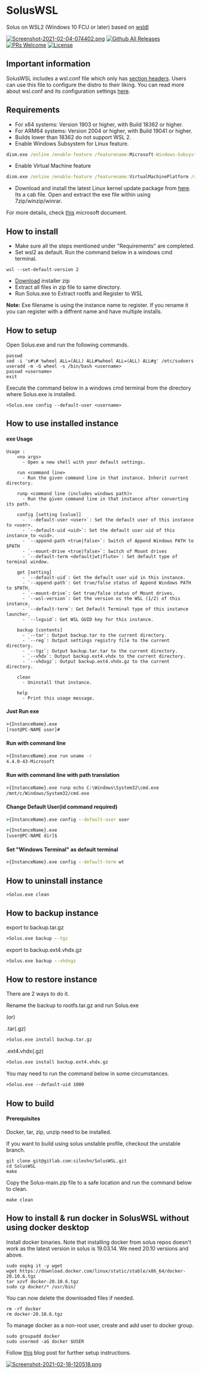 # SolusWSL
Solus on WSL2 (Windows 10 FCU or later) based on [wsldl](https://github.com/yuk7/wsldl)

[![Screenshot-2021-02-04-074402.png](https://i.postimg.cc/Df1gxs31/Screenshot-2021-02-04-074402.png)](https://postimg.cc/mh2CDPDr)
[![Github All Releases](https://img.shields.io/github/downloads/sileshn/SolusWSL/total.svg?style=flat-square)](https://github.com/sileshn/SolusWSL/releases) [![PRs Welcome](https://img.shields.io/badge/PRs-welcome-brightgreen.svg?style=flat-square)](http://makeapullrequest.com) 
[![License](https://img.shields.io/github/license/sileshn/SolusWSL.svg?style=flat-square)](https://raw.githubusercontent.com/sileshn/SolusWSL/main/LICENSE)

## Important information
SolusWSL includes a wsl.conf file which only has [section headers](https://i.postimg.cc/MZ4DC1Fw/Screenshot-2022-02-02-071533.png). Users can use this file to configure the distro to their liking. You can read more about wsl.conf and its configuration settings [here](https://docs.microsoft.com/en-us/windows/wsl/wsl-config).

## Requirements
* For x64 systems: Version 1903 or higher, with Build 18362 or higher.
* For ARM64 systems: Version 2004 or higher, with Build 19041 or higher.
* Builds lower than 18362 do not support WSL 2.
* Enable Windows Subsystem for Linux feature.
```cmd
dism.exe /online /enable-feature /featurename:Microsoft-Windows-Subsystem-Linux /all /norestart
```
* Enable Virtual Machine feature
```cmd
dism.exe /online /enable-feature /featurename:VirtualMachinePlatform /all /norestart
```
* Download and install the latest Linux kernel update package from [here](https://www.catalog.update.microsoft.com/Search.aspx?q=wsl). Its a cab file. Open and extract the exe file within using 7zip/winzip/winrar.

For more details, check [this](https://docs.microsoft.com/en-us/windows/wsl/install-win10) microsoft document.

## How to install
* Make sure all the steps mentioned under "Requirements" are completed.
* Set wsl2 as default. Run the command below in a windows cmd terminal.
```dos
wsl --set-default-version 2
```
* [Download](https://github.com/sileshn/SolusWSL/releases/latest) installer zip
* Extract all files in zip file to same directory.
* Run Solus.exe to Extract rootfs and Register to WSL

**Note:**
Exe filename is using the instance name to register. If you rename it you can register with a diffrent name and have multiple installs.

## How to setup
Open Solus.exe and run the following commands.
```dos
passwd
sed -i 's#\# %wheel ALL=(ALL) ALL#%wheel ALL=(ALL) ALL#g' /etc/sudoers
useradd -m -G wheel -s /bin/bash <username>
passwd <username>
exit
```
Execute the command below in a windows cmd terminal from the directory where Solus.exe is installed.
```dos
>Solus.exe config --default-user <username>
```

## How to use installed instance
#### exe Usage
```
Usage :
    <no args>
      - Open a new shell with your default settings.

    run <command line>
      - Run the given command line in that instance. Inherit current directory.

    runp <command line (includes windows path)>
      - Run the given command line in that instance after converting its path.

    config [setting [value]]
      - `--default-user <user>`: Set the default user of this instance to <user>.
      - `--default-uid <uid>`: Set the default user uid of this instance to <uid>.
      - `--append-path <true|false>`: Switch of Append Windows PATH to $PATH
      - `--mount-drive <true|false>`: Switch of Mount drives
      - `--default-term <default|wt|flute>`: Set default type of terminal window.

    get [setting]
      - `--default-uid`: Get the default user uid in this instance.
      - `--append-path`: Get true/false status of Append Windows PATH to $PATH.
      - `--mount-drive`: Get true/false status of Mount drives.
      - `--wsl-version`: Get the version os the WSL (1/2) of this instance.
      - `--default-term`: Get Default Terminal type of this instance launcher.
      - `--lxguid`: Get WSL GUID key for this instance.

    backup [contents]
      - `--tar`: Output backup.tar to the current directory.
      - `--reg`: Output settings registry file to the current directory.
	  - `--tgz`: Output backup.tar.tar to the current directory.
      - `--vhdx`: Output backup.ext4.vhdx to the current directory.
      - `--vhdxgz`: Output backup.ext4.vhdx.gz to the current directory.

    clean
      - Uninstall that instance.

    help
      - Print this usage message.
```

#### Just Run exe
```cmd
>{InstanceName}.exe
[root@PC-NAME user]#
```

#### Run with command line
```cmd
>{InstanceName}.exe run uname -r
4.4.0-43-Microsoft
```

#### Run with command line with path translation
```cmd
>{InstanceName}.exe runp echo C:\Windows\System32\cmd.exe
/mnt/c/Windows/System32/cmd.exe
```

#### Change Default User(id command required)
```cmd
>{InstanceName}.exe config --default-user user

>{InstanceName}.exe
[user@PC-NAME dir]$
```

#### Set "Windows Terminal" as default terminal
```cmd
>{InstanceName}.exe config --default-term wt
```

## How to uninstall instance
```dos
>Solus.exe clean

```

## How to backup instance
export to backup.tar.gz
```cmd
>Solus.exe backup --tgz
```
export to backup.ext4.vhdx.gz
```cmd
>Solus.exe backup --vhdxgz
```

## How to restore instance

There are 2 ways to do it. 

Rename the backup to rootfs.tar.gz and run Solus.exe

(or)

.tar(.gz)
```cmd
>Solus.exe install backup.tar.gz
```
.ext4.vhdx(.gz)
```cmd
>Solus.exe install backup.ext4.vhdx.gz
```

You may need to run the command below in some circumstances.
```cmd
>Solus.exe --default-uid 1000
```

## How to build
#### Prerequisites

Docker, tar, zip, unzip need to be installed.

If you want to build using solus unstable profile, checkout the unstable branch.
```dos
git clone git@gitlab.com:sileshn/SolusWSL.git
cd SolusWSL
make

```
Copy the Solus-main.zip file to a safe location and run the command below to clean.
```dos
make clean

```

## How to install & run docker in SolusWSL without using docker desktop
Install docker binaries. Note that installing docker from solus repos doesn't work as the latest version in solus is 19.03.14. We need 20.10 versions and above.
```dos
sudo eopkg it -y wget
wget https://download.docker.com/linux/static/stable/x86_64/docker-20.10.6.tgz
tar xzvf docker-20.10.6.tgz
sudo cp docker/* /usr/bin/

```
You can now delete the downloaded files if needed.
```dos
rm -rf docker
rm docker-20.10.6.tgz

```

To manage docker as a non-root user, create and add user to docker group. 
```dos
sudo groupadd docker
sudo usermod -aG docker $USER

```

Follow [this](https://blog.nillsf.com/index.php/2020/06/29/how-to-automatically-start-the-docker-daemon-on-wsl2/) blog post for further setup instructions.

[![Screenshot-2021-02-18-120518.png](https://i.postimg.cc/7YqVpBqP/Screenshot-2021-02-18-120518.png)](https://postimg.cc/V5HntWS2)
